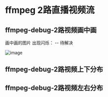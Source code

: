 # ffmpeg 2路直播视频流


## ffmpeg-debug-2路视频画中画

画中画的图片 出现闪烁： -- 待解决

![image](https://github.com/user-attachments/assets/8280231a-50fe-4e63-b708-9c501cf1be52)


## ffmpeg-debug-2路视频上下分布


## ffmpeg-debug-2路视频左右分布

